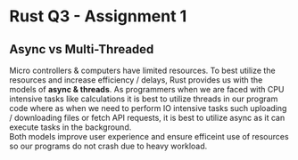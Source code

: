 <h1>Rust Q3 - Assignment 1</h1>
<h2>Async vs Multi-Threaded</h2>
<p>Micro controllers & computers have limited resources. To best utilize the resources and increase efficiency / delays, Rust provides us with the models of <strong>async & threads</strong>. As programmers when we are faced with CPU intensive tasks like calculations it is best to utilize threads in our program code where as when we need to perform IO intensive tasks such uploading / downloading files or fetch API requests, it is best to utilize async as it can execute tasks in the background. <br> Both models improve user experience and ensure efficeint use of resources so our programs do not crash due to heavy workload.</p>